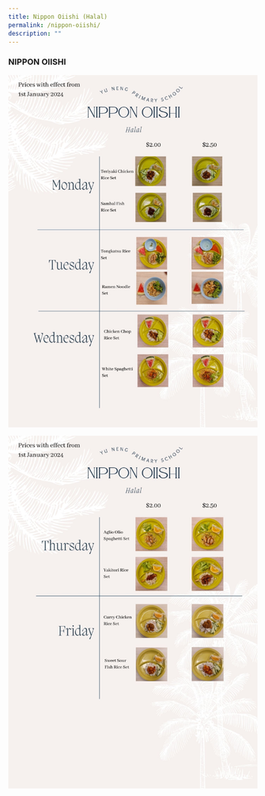 ```yaml
---
title: Nippon Oiishi (Halal)
permalink: /nippon-oiishi/
description: ""
---
```

### NIPPON OIISHI

![](/images/nippon%20oiishi_01.jpg)

![](/images/nippon%20oiishi_02.jpg)